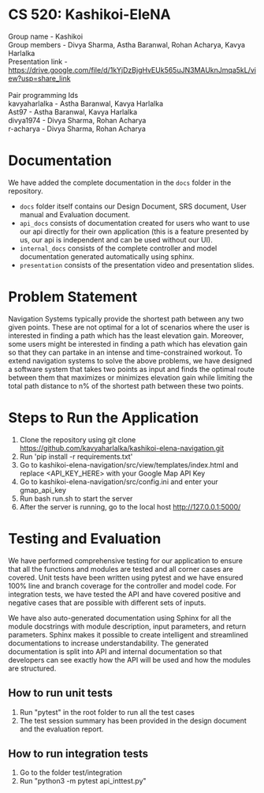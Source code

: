 # CS 520: Kashikoi-EleNA
Group name - Kashikoi
<br>
Group members - Divya Sharma, Astha Baranwal, Rohan Acharya, Kavya Harlalka
<br>
Presentation link - https://drive.google.com/file/d/1kYjDzBjgHvEUk565uJN3MAUknJmqa5kL/view?usp=share_link
<br>
<br>
Pair programming Ids
<br>
kavyaharlalka - Astha Baranwal, Kavya Harlalka
<br>
Ast97 - Astha Baranwal, Kavya Harlalka
<br>
divya1974 - Divya Sharma, Rohan Acharya
<br>
r-acharya - Divya Sharma, Rohan Acharya

# Documentation
We have added the complete documentation in the `docs` folder in the repository.
* `docs` folder itself contains our Design Document, SRS document, User manual and Evaluation document.
* `api_docs` consists of documentation created for users who want to use our api directly for their own application (this is a feature presented by us, our api is independent and can be used without our UI). 
* `internal_docs` consists of the complete controller and model documentation generated automatically using sphinx.
* `presentation` consists of the presentation video and presentation slides.

# Problem Statement

Navigation Systems typically provide the shortest path between any two given points. These are not optimal for a lot of scenarios where the user is interested in finding a path which has the least elevation gain. Moreover, some users might be interested in finding a path which has elevation gain so that they can partake in an intense and time-constrained workout. To extend navigation systems to solve the above problems, we have designed a software system that takes two points as input and finds the optimal route between them that maximizes or minimizes elevation gain while limiting the total path distance to n% of the shortest path between these two points.

# Steps to Run the Application

1. Clone the repository using git clone https://github.com/kavyaharlalka/kashikoi-elena-navigation.git
2. Run 'pip install -r requirements.txt'
3. Go to kashikoi-elena-navigation/src/view/templates/index.html and replace <API_KEY_HERE> with your Google Map API Key
4. Go to kashikoi-elena-navigation/src/config.ini and enter your gmap_api_key
5. Run bash run.sh to start the server
6. After the server is running, go to the local host http://127.0.0.1:5000/

# Testing and Evaluation

We have performed comprehensive testing for our application to ensure that all the functions and modules are tested and all corner cases are covered. Unit tests have been written using pytest and we have ensured 100% line and branch coverage for the controller and model code. For integration tests, we have tested the API and have covered positive and negative cases that are possible with different sets of inputs.

We have also auto-generated documentation using Sphinx for all the module docstrings with module description, input parameters, and return parameters. Sphinx makes it possible to create intelligent and streamlined documentations to increase understandability. The generated documentation is split into API and internal documentation so that developers can see exactly how the API will be used and how the modules are structured.

## How to run unit tests

1. Run "pytest" in the root folder to run all the test cases
2. The test session summary has been provided in the design document and the evaluation report.


## How to run integration tests

1. Go to the folder test/integration
2. Run "python3 -m pytest api_inttest.py"



